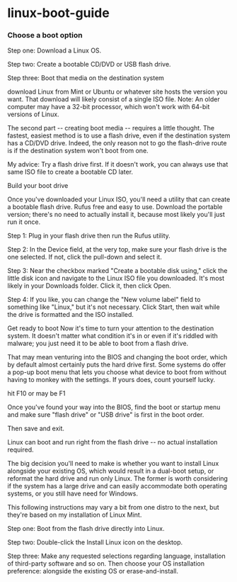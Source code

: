 # linux-boot-guide


### Choose a boot option

Step one: Download a Linux OS. 

Step two: Create a bootable CD/DVD or USB flash drive.

Step three: Boot that media on the destination system

download Linux from Mint or Ubuntu or whatever site hosts the version you want. That download will likely consist of a single ISO file. Note: An older computer may have a 32-bit processor, which won't work with 64-bit versions of Linux.

The second part -- creating boot media -- requires a little thought. The fastest, easiest method is to use a flash drive, even if the destination system has a CD/DVD drive. Indeed, the only reason not to go the flash-drive route is if the destination system won't boot from one. 

My advice: Try a flash drive first. If it doesn't work, you can always use that same ISO file to create a bootable CD later.


Build your boot drive


Once you've downloaded your Linux ISO, you'll need a utility that can create a bootable flash drive. 
Rufus free and easy to use. Download the portable version; there's no need to actually install it, because most likely you'll just run it once.

Step 1: Plug in your flash drive then run the Rufus utility.

Step 2: In the Device field, at the very top, make sure your flash drive is the one selected. If not, click the pull-down and select it.

Step 3: Near the checkbox marked "Create a bootable disk using," click the little disk icon and navigate to the Linux ISO file you downloaded. It's most likely in your Downloads folder. Click it, then click Open.

Step 4: If you like, you can change the "New volume label" field to something like "Linux," but it's not necessary. Click Start, then wait while the drive is formatted and the ISO installed.

Get ready to boot
Now it's time to turn your attention to the destination system. It doesn't matter what condition it's in or even if it's riddled with malware; you just need it to be able to boot from a flash drive.

That may mean venturing into the BIOS and changing the boot order, which by default almost certainly puts the hard drive first. Some systems do offer a pop-up boot menu that lets you choose what device to boot from without having to monkey with the settings. If yours does, count yourself lucky.

hit F10 or may be F1

Once you've found your way into the BIOS, find the boot or startup menu and make sure "flash drive" or "USB drive" is first in the boot order. 

Then save and exit.



Linux can boot and run right from the flash drive -- no actual installation required.

The big decision you'll need to make is whether you want to install Linux alongside your existing OS, which would result in a dual-boot setup, or reformat the hard drive and run only Linux. The former is worth considering if the system has a large drive and can easily accommodate both operating systems, or you still have need for Windows.

This following instructions may vary a bit from one distro to the next, but they're based on my installation of Linux Mint.

Step one: Boot from the flash drive directly into Linux.

Step two: Double-click the Install Linux icon on the desktop.

Step three: Make any requested selections regarding language, installation of third-party software and so on. Then choose your OS installation preference: alongside the existing OS or erase-and-install.


